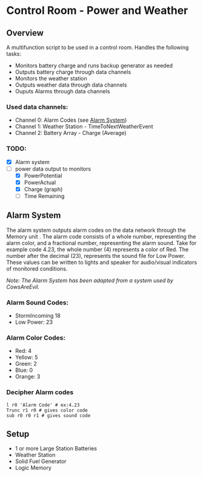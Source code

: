 # Control Room - Power and Weather

## Overview
A multifunction script to be used in a control room. Handles the following tasks:
* Monitors battery charge and runs backup generator as needed
* Outputs battery charge through data channels
* Monitors the weather station
* Outputs weather data through data channels
* Ouputs Alarms through data channels

### Used data channels:

* Channel 0: Alarm Codes (see [Alarm System](#Alarm-System))
* Channel 1: Weather Station - TimeToNextWeatherEvent
* Channel 2: Battery Array -  Charge (Average)

### TODO:

- [x] Alarm system
- [ ] power data output to monitors
  - [x] PowerPotential
  - [x] PowerActual
  - [x] Charge (graph)
  - [ ] Time Remaining
  
<a name="Alarm-System" />

## Alarm System 

The alarm system outputs alarm codes on the data network through the Memory unit . The alarm code consists of a whole number, representing the alarm color, and a fractional number, representing the alarm sound. Take for example code 4.23, the whole number (4) represents a color of Red. The number after the decimal (23), represents the sound file for Low Power. These values can be written to lights and speaker for audio/visual indicators of monitored conditions.

*Note: The Alarm System has been adapted from a system used by CowsAreEvil.*

### Alarm Sound Codes: 

* StormIncoming 18
* Low Power: 23
  
### Alarm Color Codes:

* Red: 4
* Yellow: 5
* Green: 2
* Blue: 0
* Orange: 3

### Decipher Alarm codes

    l r0 'Alarm Code' # ex:4.23
    Trunc r1 r0 # gives color code
    sub r0 r0 r1 # gives sound code

## Setup

* 1 or more Large Station Batteries 
* Weather Station
* Solid Fuel Generator
* Logic Memory

